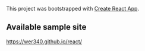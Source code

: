 This project was bootstrapped with [Create React App](https://github.com/facebook/create-react-app).
## Available sample site
https://wer340.github.io/react/




